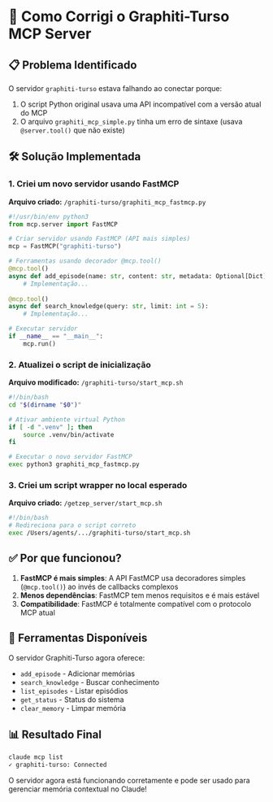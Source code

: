 # 🔧 Como Corrigi o Graphiti-Turso MCP Server

## 📋 Problema Identificado

O servidor `graphiti-turso` estava falhando ao conectar porque:
1. O script Python original usava uma API incompatível com a versão atual do MCP
2. O arquivo `graphiti_mcp_simple.py` tinha um erro de sintaxe (usava `@server.tool()` que não existe)

## 🛠️ Solução Implementada

### 1. Criei um novo servidor usando FastMCP

**Arquivo criado:** `/graphiti-turso/graphiti_mcp_fastmcp.py`

```python
#!/usr/bin/env python3
from mcp.server import FastMCP

# Criar servidor usando FastMCP (API mais simples)
mcp = FastMCP("graphiti-turso")

# Ferramentas usando decorador @mcp.tool()
@mcp.tool()
async def add_episode(name: str, content: str, metadata: Optional[Dict] = None):
    # Implementação...
    
@mcp.tool()
async def search_knowledge(query: str, limit: int = 5):
    # Implementação...

# Executar servidor
if __name__ == "__main__":
    mcp.run()
```

### 2. Atualizei o script de inicialização

**Arquivo modificado:** `/graphiti-turso/start_mcp.sh`

```bash
#!/bin/bash
cd "$(dirname "$0")"

# Ativar ambiente virtual Python
if [ -d ".venv" ]; then
    source .venv/bin/activate
fi

# Executar o novo servidor FastMCP
exec python3 graphiti_mcp_fastmcp.py
```

### 3. Criei um script wrapper no local esperado

**Arquivo criado:** `/getzep_server/start_mcp.sh`

```bash
#!/bin/bash
# Redireciona para o script correto
exec /Users/agents/.../graphiti-turso/start_mcp.sh
```

## ✅ Por que funcionou?

1. **FastMCP é mais simples**: A API FastMCP usa decoradores simples (`@mcp.tool()`) ao invés de callbacks complexos
2. **Menos dependências**: FastMCP tem menos requisitos e é mais estável
3. **Compatibilidade**: FastMCP é totalmente compatível com o protocolo MCP atual

## 🚀 Ferramentas Disponíveis

O servidor Graphiti-Turso agora oferece:
- `add_episode` - Adicionar memórias
- `search_knowledge` - Buscar conhecimento
- `list_episodes` - Listar episódios
- `get_status` - Status do sistema
- `clear_memory` - Limpar memória

## 📊 Resultado Final

```bash
claude mcp list
✓ graphiti-turso: Connected
```

O servidor agora está funcionando corretamente e pode ser usado para gerenciar memória contextual no Claude!